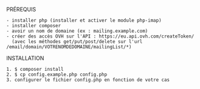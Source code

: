 

PRÉREQUIS

    - installer php (installer et activer le module php-imap)
    - installer composer
    - avoir un nom de domaine (ex : mailing.example.com)
    - créer des accès OVH sur l'API : https://eu.api.ovh.com/createToken/
      (avec les méthodes get/put/post/delete sur l'url /email/domain/VOTRENOMDEDOMAINE/mailingList/*)

INSTALLATION

    1. $ composer install
    2. $ cp config.example.php config.php
    3. configurer le fichier config.php en fonction de votre cas


